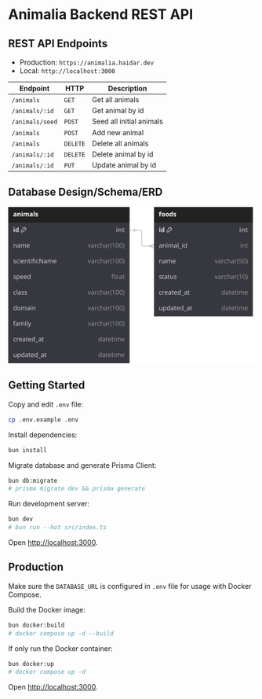 # Animalia Backend REST API

## REST API Endpoints

- Production: `https://animalia.haidar.dev`
- Local: `http://localhost:3000`

| Endpoint        | HTTP     | Description              |
| --------------- | -------- | ------------------------ |
| `/animals`      | `GET`    | Get all animals          |
| `/animals/:id`  | `GET`    | Get animal by id         |
| `/animals/seed` | `POST`   | Seed all initial animals |
| `/animals`      | `POST`   | Add new animal           |
| `/animals`      | `DELETE` | Delete all animals       |
| `/animals/:id`  | `DELETE` | Delete animal by id      |
| `/animals/:id`  | `PUT`    | Update animal by id      |

## Database Design/Schema/ERD

![ERD](./assets/animalia-erd.svg)

## Getting Started

Copy and edit `.env` file:

```sh
cp .env.example .env
```

Install dependencies:

```sh
bun install
```

Migrate database and generate Prisma Client:

```sh
bun db:migrate
# prisma migrate dev && prisma generate
```

Run development server:

```sh
bun dev
# bun run --hot src/index.ts
```

Open <http://localhost:3000>.

## Production

Make sure the `DATABASE_URL` is configured in `.env` file for usage with Docker Compose.

Build the Docker image:

```sh
bun docker:build
# docker compose up -d --build
```

If only run the Docker container:

```sh
bun docker:up
# docker compose up -d
```

Open <http://localhost:3000>.
